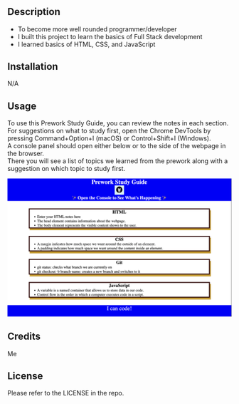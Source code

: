 # <Your-Project-Title>

## Description

- To become more well rounded programmer/developer
- I built this project to learn the basics of Full Stack development
- I learned basics of HTML, CSS, and JavaScript

## Installation

N/A

## Usage

To use this Prework Study Guide, you can review the notes in each section.<br> 
For suggestions on what to study first, open the Chrome DevTools by pressing Command+Option+I (macOS) or Control+Shift+I (Windows).<br>
A console panel should open either below or to the side of the webpage in the browser.<br> 
There you will see a list of topics we learned from the prework along with a suggestion on which topic to study first.<br>


![alt text](./assets/Screenshot.png)

## Credits

Me

## License

Please refer to the LICENSE in the repo.

